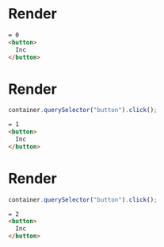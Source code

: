 # Render
```html
= 0
<button>
  Inc
</button>
```


# Render
```js
container.querySelector("button").click();
```
```html
= 1
<button>
  Inc
</button>
```


# Render
```js
container.querySelector("button").click();
```
```html
= 2
<button>
  Inc
</button>
```
